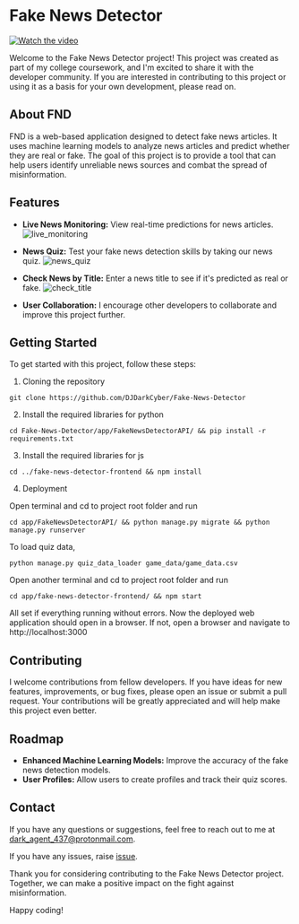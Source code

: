 # Fake News Detector

[![Watch the video](https://i.postimg.cc/tgGgrMsN/25480.jpg)](http://artificialbrains.s3.amazonaws.com/news_guardian.mp4)


Welcome to the Fake News Detector project! This project was created as part of my college coursework, and I'm excited to share it with the developer community. If you are interested in contributing to this project or using it as a basis for your own development, please read on.

## About FND

FND is a web-based application designed to detect fake news articles. It uses machine learning models to analyze news articles and predict whether they are real or fake. The goal of this project is to provide a tool that can help users identify unreliable news sources and combat the spread of misinformation.

## Features

- **Live News Monitoring:** View real-time predictions for news articles.
![live_monitoring](https://imgur.com/9BVijIo.png)

- **News Quiz:** Test your fake news detection skills by taking our news quiz.
![news_quiz](https://imgur.com/w0xmk5f.png)

- **Check News by Title:** Enter a news title to see if it's predicted as real or fake.
![check_title](https://imgur.com/YDrfDVT.png)

- **User Collaboration:** I encourage other developers to collaborate and improve this project further.

## Getting Started

To get started with this project, follow these steps:

1. Cloning the repository

`git clone https://github.com/DJDarkCyber/Fake-News-Detector`

2. Install the required libraries for python

`cd Fake-News-Detector/app/FakeNewsDetectorAPI/ && pip install -r requirements.txt`

3. Install the required libraries for js

`cd ../fake-news-detector-frontend && npm install`

4. Deployment

Open terminal and cd to project root folder and run

`cd app/FakeNewsDetectorAPI/ && python manage.py migrate && python manage.py runserver`

To load quiz data,

`python manage.py quiz_data_loader game_data/game_data.csv`

Open another terminal and cd to project root folder and run

`cd app/fake-news-detector-frontend/ && npm start`

All set if everything running without errors. Now the deployed web application should open in a browser. If not, open a browser and navigate to http://localhost:3000

## Contributing

I welcome contributions from fellow developers. If you have ideas for new features, improvements, or bug fixes, please open an issue or submit a pull request. Your contributions will be greatly appreciated and will help make this project even better.

## Roadmap

- **Enhanced Machine Learning Models:** Improve the accuracy of the fake news detection models.
- **User Profiles:** Allow users to create profiles and track their quiz scores.

## Contact

If you have any questions or suggestions, feel free to reach out to me at [dark_agent_437@protonmail.com](dark_agent_437@protonmail.com).

If you have any issues, raise [issue](https://github.com/DJDarkCyber/Fake-News-Detector/issues).

Thank you for considering contributing to the Fake News Detector project. Together, we can make a positive impact on the fight against misinformation.

Happy coding!
